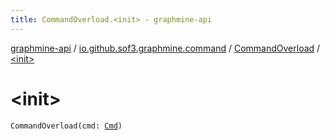 ```yaml
---
title: CommandOverload.<init> - graphmine-api
---
```


[graphmine-api](../../index.html) / [io.github.sof3.graphmine.command](../index.html) / [CommandOverload](index.html) / [&lt;init&gt;](./-init-.html)

# &lt;init&gt;

`CommandOverload(cmd: `[`Cmd`](index.html#Cmd)`)`